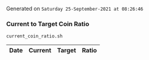Generated on `Saturday 25-September-2021 at 08:26:46`

### Current to Target Coin Ratio
`current_coin_ratio.sh`

Date|Current|Target|Ratio
---|---|---|---
